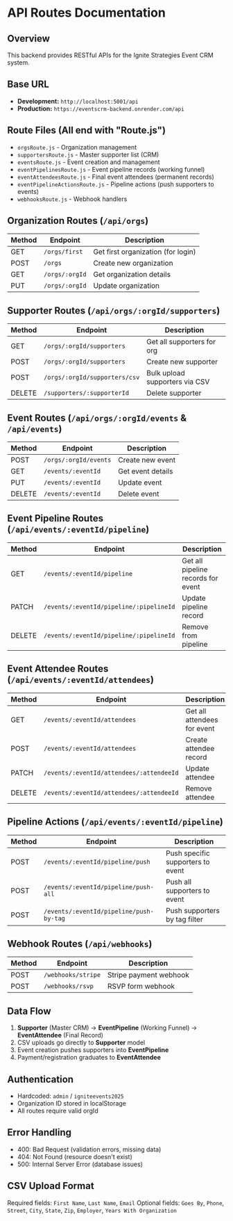 # API Routes Documentation

## Overview
This backend provides RESTful APIs for the Ignite Strategies Event CRM system.

## Base URL
- **Development:** `http://localhost:5001/api`
- **Production:** `https://eventscrm-backend.onrender.com/api`

## Route Files (All end with "Route.js")
- `orgsRoute.js` - Organization management
- `supportersRoute.js` - Master supporter list (CRM)
- `eventsRoute.js` - Event creation and management
- `eventPipelinesRoute.js` - Event pipeline records (working funnel)
- `eventAttendeesRoute.js` - Final event attendees (permanent records)
- `eventPipelineActionsRoute.js` - Pipeline actions (push supporters to events)
- `webhooksRoute.js` - Webhook handlers

## Organization Routes (`/api/orgs`)
| Method | Endpoint | Description |
|--------|----------|-------------|
| GET | `/orgs/first` | Get first organization (for login) |
| POST | `/orgs` | Create new organization |
| GET | `/orgs/:orgId` | Get organization details |
| PUT | `/orgs/:orgId` | Update organization |

## Supporter Routes (`/api/orgs/:orgId/supporters`)
| Method | Endpoint | Description |
|--------|----------|-------------|
| GET | `/orgs/:orgId/supporters` | Get all supporters for org |
| POST | `/orgs/:orgId/supporters` | Create new supporter |
| POST | `/orgs/:orgId/supporters/csv` | Bulk upload supporters via CSV |
| DELETE | `/supporters/:supporterId` | Delete supporter |

## Event Routes (`/api/orgs/:orgId/events` & `/api/events`)
| Method | Endpoint | Description |
|--------|----------|-------------|
| POST | `/orgs/:orgId/events` | Create new event |
| GET | `/events/:eventId` | Get event details |
| PUT | `/events/:eventId` | Update event |
| DELETE | `/events/:eventId` | Delete event |

## Event Pipeline Routes (`/api/events/:eventId/pipeline`)
| Method | Endpoint | Description |
|--------|----------|-------------|
| GET | `/events/:eventId/pipeline` | Get all pipeline records for event |
| PATCH | `/events/:eventId/pipeline/:pipelineId` | Update pipeline record |
| DELETE | `/events/:eventId/pipeline/:pipelineId` | Remove from pipeline |

## Event Attendee Routes (`/api/events/:eventId/attendees`)
| Method | Endpoint | Description |
|--------|----------|-------------|
| GET | `/events/:eventId/attendees` | Get all attendees for event |
| POST | `/events/:eventId/attendees` | Create attendee record |
| PATCH | `/events/:eventId/attendees/:attendeeId` | Update attendee |
| DELETE | `/events/:eventId/attendees/:attendeeId` | Remove attendee |

## Pipeline Actions (`/api/events/:eventId/pipeline`)
| Method | Endpoint | Description |
|--------|----------|-------------|
| POST | `/events/:eventId/pipeline/push` | Push specific supporters to event |
| POST | `/events/:eventId/pipeline/push-all` | Push all supporters to event |
| POST | `/events/:eventId/pipeline/push-by-tag` | Push supporters by tag filter |

## Webhook Routes (`/api/webhooks`)
| Method | Endpoint | Description |
|--------|----------|-------------|
| POST | `/webhooks/stripe` | Stripe payment webhook |
| POST | `/webhooks/rsvp` | RSVP form webhook |

## Data Flow
1. **Supporter** (Master CRM) → **EventPipeline** (Working Funnel) → **EventAttendee** (Final Record)
2. CSV uploads go directly to **Supporter** model
3. Event creation pushes supporters into **EventPipeline**
4. Payment/registration graduates to **EventAttendee**

## Authentication
- Hardcoded: `admin` / `igniteevents2025`
- Organization ID stored in localStorage
- All routes require valid orgId

## Error Handling
- 400: Bad Request (validation errors, missing data)
- 404: Not Found (resource doesn't exist)
- 500: Internal Server Error (database issues)

## CSV Upload Format
Required fields: `First Name`, `Last Name`, `Email`
Optional fields: `Goes By`, `Phone`, `Street`, `City`, `State`, `Zip`, `Employer`, `Years With Organization`
